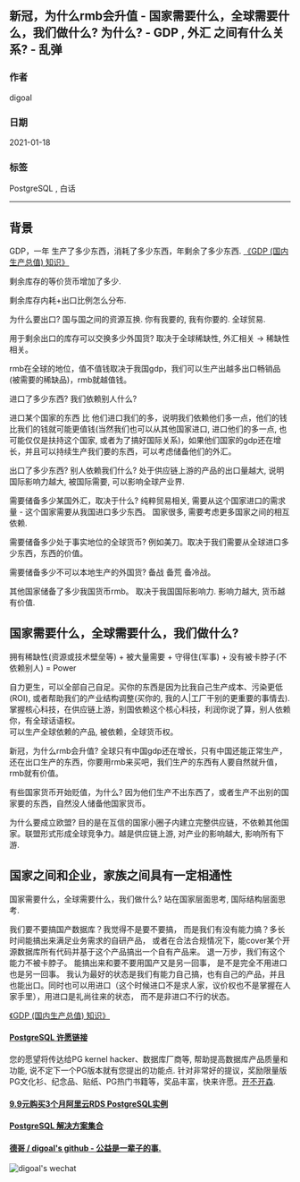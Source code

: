 ## 新冠，为什么rmb会升值 - 国家需要什么，全球需要什么，我们做什么? 为什么? - GDP , 外汇 之间有什么关系?  - 乱弹  
        
### 作者        
digoal        
        
### 日期        
2021-01-18        
        
### 标签        
PostgreSQL , 白话       
        
----        
        
## 背景         
GDP，一年 生产了多少东西，消耗了多少东西，年剩余了多少东西.  [《GDP (国内生产总值) 知识》](../202101/20210117_05.md)    
  
剩余库存的等价货币增加了多少.   
  
剩余库存内耗+出口比例怎么分布.  
  
为什么要出口? 国与国之间的资源互换. 你有我要的, 我有你要的. 全球贸易.   
  
用于剩余出口的库存可以交换多少外国货? 取决于全球稀缺性, 外汇相关 -> 稀缺性相关。    
  
rmb在全球的地位，值不值钱取决于我国gdp，我们可以生产出越多出口畅销品(被需要的稀缺品)，rmb就越值钱。  
  
进口了多少东西? 我们依赖别人什么?   
  
进口某个国家的东西 比 他们进口我们的多，说明我们依赖他们多一点，他们的钱比我们的钱就可能更值钱(当然我们也可以从其他国家进口, 进口他们的多一点, 也可能仅仅是扶持这个国家, 或者为了搞好国际关系)，如果他们国家的gdp还在增长，并且可以持续生产我们要的东西，可以考虑储备他们的外汇。  
  
出口了多少东西? 别人依赖我们什么?    处于供应链上游的产品的出口量越大, 说明国际影响力越大, 被国际需要, 可以影响全球产业界.    
  
需要储备多少某国外汇，取决于什么?    纯粹贸易相关,  需要从这个国家进口的需求量 - 这个国家需要从我国进口多少东西。   国家很多, 需要考虑更多国家之间的相互依赖.    
  
需要储备多少处于事实地位的全球货币?    例如美刀。取决于我们需要从全球进口多少东西，东西的价值。   
  
需要储备多少不可以本地生产的外国货?    备战 备荒 备冷战。  
  
其他国家储备了多少我国货币rmb。  取决于我国国际影响力.  影响力越大, 货币越有价值.    
  
  
## 国家需要什么，全球需要什么，我们做什么?   
拥有稀缺性(资源或技术壁垒等) + 被大量需要 + 守得住(军事) + 没有被卡脖子(不依赖别人) = Power    
  
自力更生，可以全部自己自足。买你的东西是因为比我自己生产成本、污染更低(ROI), 或者帮助我们的产业结构调整(买你的, 我的人|工厂干别的更重要的事情去).   
掌握核心科技，在供应链上游，别国依赖这个核心科技，利润你说了算，别人依赖你，有全球话语权。  
可以生产全球依赖的产品, 被依赖，全球货币权。  
  
新冠，为什么rmb会升值?  全球只有中国gdp还在增长，只有中国还能正常生产，还在出口生产的东西，你要用rmb来买吧，我们生产的东西有人要自然就升值，rmb就有价值。  
  
有些国家货币开始贬值，为什么?  因为他们生产不出东西了，或者生产不出别的国家要的东西，自然没人储备他国家货币。  
  
为什么要成立欧盟?  目的是在互信的国家小圈子内建立完整供应链，不依赖其他国家。联盟形式形成全球竞争力。越是供应链上游, 对产业的影响越大, 影响所有下游.   
  
  
## 国家之间和企业，家族之间具有一定相通性  
  
国家需要什么，全球需要什么，我们做什么? 站在国家层面思考, 国际结构层面思考.   
  
我们要不要搞国产数据库？我觉得不是要不要搞， 而是我们有没有能力搞？多长时间能搞出来满足业务需求的自研产品， 或者在合法合规情况下，能cover某个开源数据库所有代码并基于这个产品搞出一个自有产品来。  退一万步，我们有这个能力不被卡脖子。  能搞出来和要不要用国产又是另一回事， 是不是完全不用进口也是另一回事。 我认为最好的状态是我们有能力自己搞，也有自己的产品，并且也能出口。同时也可以用进口（这个时候进口不是求人家，议价权也不是掌握在人家手里），用进口是礼尚往来的状态， 而不是非进口不行的状态。   
  
  
[《GDP (国内生产总值) 知识》](../202101/20210117_05.md)    
    
  
#### [PostgreSQL 许愿链接](https://github.com/digoal/blog/issues/76 "269ac3d1c492e938c0191101c7238216")
您的愿望将传达给PG kernel hacker、数据库厂商等, 帮助提高数据库产品质量和功能, 说不定下一个PG版本就有您提出的功能点. 针对非常好的提议，奖励限量版PG文化衫、纪念品、贴纸、PG热门书籍等，奖品丰富，快来许愿。[开不开森](https://github.com/digoal/blog/issues/76 "269ac3d1c492e938c0191101c7238216").  
  
  
#### [9.9元购买3个月阿里云RDS PostgreSQL实例](https://www.aliyun.com/database/postgresqlactivity "57258f76c37864c6e6d23383d05714ea")
  
  
#### [PostgreSQL 解决方案集合](https://yq.aliyun.com/topic/118 "40cff096e9ed7122c512b35d8561d9c8")
  
  
#### [德哥 / digoal's github - 公益是一辈子的事.](https://github.com/digoal/blog/blob/master/README.md "22709685feb7cab07d30f30387f0a9ae")
  
  
![digoal's wechat](../pic/digoal_weixin.jpg "f7ad92eeba24523fd47a6e1a0e691b59")
  
